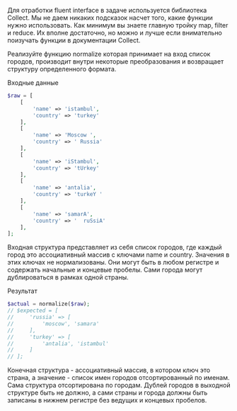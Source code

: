 Для отработки fluent interface в задаче используется библиотека Collect. Мы не даем никаких подсказок насчет того, какие функции нужно использовать. Как минимум вы знаете главную тройку map, filter и reduce. Их вполне достаточно, но можно и лучше если внимательно поизучать функции в документации Collect.

Реализуйте функцию normalize которая принимает на вход список городов, производит внутри некоторые преобразования и возвращает структуру определенного формата.

Входные данные
```php
$raw = [
    [
        'name' => 'istambul',
        'country' => 'turkey'
    ],
    [
        'name' => 'Moscow ',
        'country' => ' Russia'
    ],
    [
        'name' => 'iStambul',
        'country' => 'tUrkey'
    ],
    [
        'name' => 'antalia',
        'country' => 'turkeY '
    ],
    [
        'name' => 'samarA',
        'country' => '  ruSsiA'
    ],
];
```
Входная структура представляет из себя список городов, где каждый город это ассоциативный массив с ключами name и country. Значения в этих ключах не нормализованы. Они могут быть в любом регистре и содержать начальные и концевые пробелы. Сами города могут дублироваться в рамках одной страны.

Результат
```php
$actual = normalize($raw);
// $expected = [
//     'russia' => [
//         'moscow', 'samara'
//     ],
//     'turkey' => [
//         'antalia', 'istambul'
//     ]
// ];
```
Конечная структура - ассоциативный массив, в котором ключ это страна, а значение - список имен городов отсортированный по именам. Сама структура отсортирована по городам. Дублей городов в выходной структуре быть не должно, а сами страны и города должны быть записаны в нижнем регистре без ведущих и концевых пробелов.